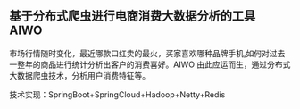 ## 基于分布式爬虫进行电商消费大数据分析的工具 AIWO 
市场行情随时变化，最近哪款口红卖的最火，买家喜欢哪种品牌手机,如何对过去一整年的商品进行统计分析出客户的消费喜好。AIWO 由此应运而生，通过分布式大数据爬虫技术，分析用户消费特征等。

技术实现：SpringBoot+SpringCloud+Hadoop+Netty+Redis
